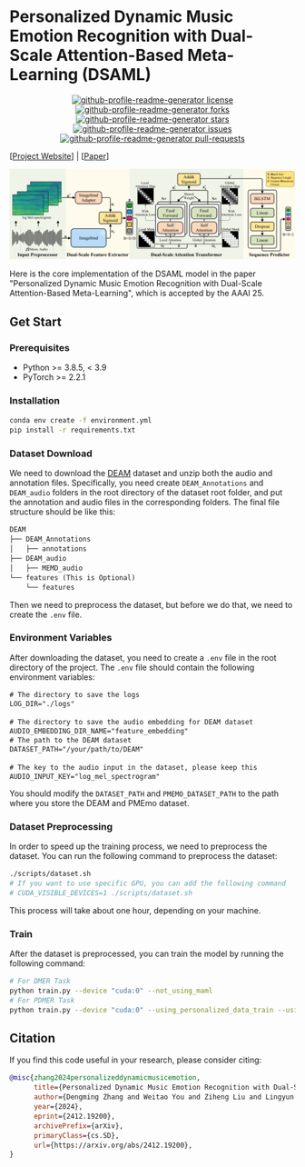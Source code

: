 # Personalized Dynamic Music Emotion Recognition with Dual-Scale Attention-Based Meta-Learning (DSAML)
<p align="center">
    <a href="https://github.com/Littleor/Personalized-DMER/blob/main/LICENSE" target="blank">
    <img src="https://img.shields.io/github/license/Littleor/Personalized-DMER?style=flat-square" alt="github-profile-readme-generator license" />
    </a>
    <a href="https://github.com/Littleor/Personalized-DMER/fork" target="blank">
    <img src="https://img.shields.io/github/forks/Littleor/Personalized-DMER?style=flat-square" alt="github-profile-readme-generator forks"/>
    </a>
    <a href="https://github.com/Littleor/Personalized-DMER/stargazers" target="blank">
    <img src="https://img.shields.io/github/stars/Littleor/Personalized-DMER?style=flat-square" alt="github-profile-readme-generator stars"/>
    </a>
    <a href="https://github.com/Littleor/Personalized-DMER/issues" target="blank">
    <img src="https://img.shields.io/github/issues/Littleor/Personalized-DMER?style=flat-square" alt="github-profile-readme-generator issues"/>
    </a>
    <a href="https://github.com/Littleor/Personalized-DMER/pulls" target="blank">
    <img src="https://img.shields.io/github/issues-pr/Littleor/Personalized-DMER?style=flat-square" alt="github-profile-readme-generator pull-requests"/>
    </a>
</p>

[[Project Website](https://littleor.github.io/PDMER/)] | [[Paper](https://arxiv.org/abs/2412.19200)]

![Model Architecture](./static/images/Model-Architecture.png)

Here is the core implementation of the DSAML model in the paper "Personalized Dynamic Music Emotion Recognition with Dual-Scale Attention-Based Meta-Learning", which is accepted by the AAAI 25.

## Get Start

### Prerequisites

* Python >= 3.8.5, < 3.9
* PyTorch >= 2.2.1

### Installation

```bash
conda env create -f environment.yml
pip install -r requirements.txt
```

### Dataset Download
We need to download the [DEAM](https://cvml.unige.ch/databases/DEAM/) dataset and unzip both the audio and annotation files. 
Specifically, you need create `DEAM_Annotations` and `DEAM_audio` folders in the root directory of the dataset root folder, and put the annotation and audio files in the corresponding folders. The final file structure should be like this:

```txt
DEAM
├── DEAM_Annotations
│   ├── annotations
├── DEAM_audio
│   ├── MEMD_audio
└── features (This is Optional)
    └── features
```

Then we need to preprocess the dataset, but before we do that, we need to create the `.env` file.

### Environment Variables

After downloading the dataset, you need to create a `.env` file in the root directory of the project. The `.env` file should contain the following environment variables:

```env
# The directory to save the logs
LOG_DIR="./logs"    

# The directory to save the audio embedding for DEAM dataset
AUDIO_EMBEDDING_DIR_NAME="feature_embedding"    
# The path to the DEAM dataset
DATASET_PATH="/your/path/to/DEAM"    

# The key to the audio input in the dataset, please keep this
AUDIO_INPUT_KEY="log_mel_spectrogram"
```

You should modify the `DATASET_PATH` and `PMEMO_DATASET_PATH` to the path where you store the DEAM and PMEmo dataset.

### Dataset Preprocessing

In order to speed up the training process, we need to preprocess the dataset. You can run the following command to preprocess the dataset:

```bash
./scripts/dataset.sh
# If you want to use specific GPU, you can add the following command
# CUDA_VISIBLE_DEVICES=1 ./scripts/dataset.sh
```

This process will take about one hour, depending on your machine.

### Train
After the dataset is preprocessed, you can train the model by running the following command:

```bash
# For DMER Task
python train.py --device "cuda:0" --not_using_maml
# For PDMER Task
python train.py --device "cuda:0" --using_personalized_data_train --using_personalized_data_validate
```

## Citation

If you find this code useful in your research, please consider citing:

```bibtex
@misc{zhang2024personalizeddynamicmusicemotion,
      title={Personalized Dynamic Music Emotion Recognition with Dual-Scale Attention-Based Meta-Learning}, 
      author={Dengming Zhang and Weitao You and Ziheng Liu and Lingyun Sun and Pei Chen},
      year={2024},
      eprint={2412.19200},
      archivePrefix={arXiv},
      primaryClass={cs.SD},
      url={https://arxiv.org/abs/2412.19200}, 
}
```

